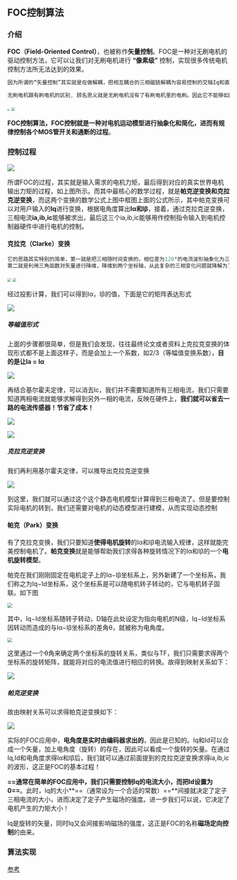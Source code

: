 ## FOC控制算法

### 介绍

**FOC（Field-Oriented Control）**，也被称作**矢量控制**。FOC是一种对无刷电机的驱动控制方法，它可以让我们对无刷电机进行 **“像素级”** 控制，实现很多传统电机控制方法所无法达到的效果。

```c
因为所谓的“矢量控制”其实就是在做解耦，把相互耦合的三相磁链解耦为容易控制的交轴Iq和直轴Id整个过程。
```

```c
无刷电机跟有刷电机的区别, 顾名思义就是无刷电机没有了有刷电机里的电刷。因此它不能够如同有刷电机那样采用机械结构就可以进行电流的换向， 而是必须通过采用如MOS这样的器件实现电子换向，MOS本质上就是可以理解为一种开关，可以像水龙头控制水流通断一样控制电流通断。
```

<img src="../../images/2-2.png" style="zoom:33%;" />

<img src="../../images/2-5.png" style="zoom: 50%;" />

**FOC控制算法，FOC控制就是一种对电机运动模型进行抽象化和简化，进而有规律控制各个MOS管开关和通断的过程**。



### 控制过程

![](../../images/3.4-1.png)

所谓FOC的过程，其实就是输入需求的电机力矩，最后得到对应的真实世界电机输出力矩的过程，如上图所示。而其中最核心的数学过程，就是**帕克逆变换和克拉克逆变换**，而这两个变换的数学公式上图中框图上面的公式所示，其中帕克变换可以对用户输入的**Iq**进行变换，根据电角度算出**Iα和Iβ**，接着，通过克拉克逆变换，三相电流**ia,ib,ic**能够被求出，最后这三个ia,ib,ic能够用作控制指令输入到电机控制器硬件中进行电机的控制。

#### 克拉克（Clarke）变换

```c
它的思路其实特别的简单，第一就是把三相随时间变换的，相位差为120°的电流波形抽象化为三个间隔120°的矢量。
第二就是利用三角函数对矢量进行降维，降维到两个坐标轴，从此复杂的三相变化问题就降解为了α-β坐标轴的坐标上的数值变化问题。
```

<img src="../../images/3.1-3.png" style="zoom: 50%;" />

<img src="../../images/3.1-4.png" style="zoom:50%;" />

经过投影计算，我们可以得到Iα，Iβ的值，下面是它的矩阵表达形式

![](../../images/clark.png)

##### 等幅值形式

上面的步骤都很简单，但是我们会发现，往往最终论文或者资料上克拉克变换的体现形式都不是上面这样子，而是会加上一个系数，如2/3（等幅值变换系数），**目的是让Ia = Iα**

![](../../images/1.png)

再结合基尔霍夫定律，可以消去Ic，我们并不需要知道所有三相电流，我们只需要知道两相电流就能够求解得到另外一相的电流，反映在硬件上，**我们就可以省去一路的电流传感器！节省了成本！**

![](../../images/kcl.png)

![](../../images/2.png)

##### 克拉克逆变换

我们再利用基尔霍夫定律，可以推导出克拉克逆变换

![](../../images/3.png)

到这里，我们就可以通过这个这个静态电机模型计算得到三相电流了。但是要控制实际电机的转到，我们还需要对电机的动态模型进行建模，从而实现动态控制



#### 帕克（Park）变换

有了克拉克变换，我们只要知道**使得电机旋转**的Iα和Iβ电流输入规律，这样就能完美控制电机了。**帕克变换**就是能够帮助我们求得各种旋转情况下的Iα和Iβ的一个**电机旋转模型**。

帕克在我们刚刚固定在电机定子上的Iα−Iβ坐标系上，另外新建了一个坐标系，我们称之为Iq−Id坐标系，这个坐标系是可以随电机转子转动的，它与电机转子固联。如下图

<img src="../../images/3.3-2.png" style="zoom: 67%;" />

其中，Iq−Id坐标系随转子转动，D轴在此处设定为指向电机的N级，Iq−Id坐标系因转动而造成的与Iα−Iβ坐标系的差角θ，就被称为电角度。

<img src="../../images/3.3-3.png" style="zoom: 67%;" />

这里通过一个θ角来确定两个坐标系的旋转关系，类似与TF，我们只需要求得两个坐标系的旋转矩阵，就能将对应的电流值进行相应的转换。故得到映射关系如下：

![](../../images/park.png)

##### 帕克逆变换

故由映射关系可以求得帕克逆变换如下：

![](../../images/4.png)

实际的FOC应用中，**电角度是实时由编码器求出的**，因此是已知的。Iq和Id可以合成一个矢量，加上电角度（旋转）的存在，因此可以看成一个旋转的矢量。在通过Iq,Id和电角度求得Iα和Iβ后，我们就可以通过前面提到的克拉克逆变换求得ia,ib,ic的波形，这正是FOC的基本过程！

**==通常在简单的FOC应用中，我们只需要控制Iq的电流大小，而把Id设置为0==**。此时，Iq的大小**==（通常设为一个合适的常数）==**间接就决定了定子三相电流的大小，进而决定了定子产生磁场的强度。进一步我们可以说，它决定了电机产生的力矩大小！

Iq是旋转的矢量，同时Iq又会间接影响磁场的强度，这正是FOC的名称**磁场定向控制**的由来。



### 算法实现

[参考](http://dengfoc.com/#/dengfoc/%E7%81%AF%E5%93%A5%E6%89%8B%E6%8A%8A%E6%89%8B%E6%95%99%E4%BD%A0%E5%86%99FOC%E7%AE%97%E6%B3%95/4%E5%BA%8FFOC%E5%BC%80%E7%8E%AF%E9%80%9F%E5%BA%A6%E4%BB%A3%E7%A0%81%E7%9A%84%E6%92%B0%E5%86%99)